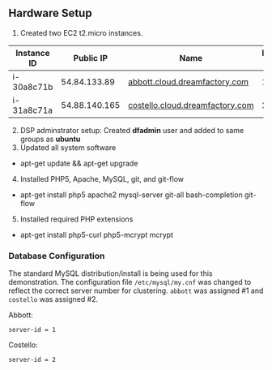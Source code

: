 ## Hardware Setup
1. Created two EC2 t2.micro instances.

| Instance ID | Public IP | Name | MySQL ID |
|-------------|-----------|------| --------------- |
| i-30a8c71b | 54.84.133.89 | [abbott.cloud.dreamfactory.com](https://abbott.cloud.dreamfactory.com/) | 1 |
| i-31a8c71a | 54.88.140.165 | [costello.cloud.dreamfactory.com](https://constello.cloud.dreamfactory.com/) | 2|

2. DSP adminstrator setup: Created **dfadmin** user and added to same groups as **ubuntu**
3. Updated all system software
 * apt-get update && apt-get upgrade
4. Installed PHP5, Apache, MySQL, git, and git-flow
 * apt-get install php5 apache2 mysql-server git-all bash-completion git-flow
5. Installed required PHP extensions
 * apt-get install php5-curl php5-mcrypt mcrypt

### Database Configuration
The standard MySQL distribution/install is being used for this demonstration. The configuration file `/etc/mysql/my.cnf` was changed to reflect the correct server number for clustering. `abbott` was assigned #1 and `costello` was assigned #2.

Abbott:

```mysql
server-id = 1
```

Costello: 

```mysql
server-id = 2
```
